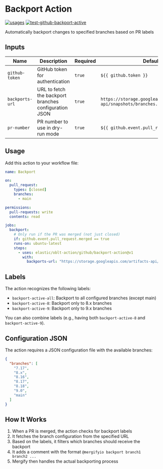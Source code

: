 # <!--name-->Backport Action<!--/name-->

[![usages](https://img.shields.io/badge/usages-white?logo=githubactions&logoColor=blue)](https://github.com/search?q=elastic%2Foblt-actions%2Fgithub%2Fbackport-active+%28path%3A.github%2Fworkflows+OR+path%3A**%2Faction.yml+OR+path%3A**%2Faction.yaml%29&type=code)
[![test-github-backport-active](https://github.com/elastic/oblt-actions/actions/workflows/test-github-backport-active.yml/badge.svg?branch=main)](https://github.com/elastic/oblt-actions/actions/workflows/test-github-backport-active.yml)

<!--description-->
Automatically backport changes to specified branches based on PR labels
<!--/description-->

## Inputs
<!--inputs-->
| Name            | Description                                           | Required | Default                                                                |
|-----------------|-------------------------------------------------------|----------|------------------------------------------------------------------------|
| `github-token`  | GitHub token for authentication                       | `true`   | `${{ github.token }}`                                                  |
| `backports-url` | URL to fetch the backport branches configuration JSON | `true`   | `https://storage.googleapis.com/artifacts-api/snapshots/branches.json` |
| `pr-number`     | PR number to use in dry-run mode                      | `true`   | `${{ github.event.pull_request.number }}`                              |
<!--/inputs-->

## Usage

Add this action to your workflow file:
<!--usage action="elastic/oblt-actions/**" version="env:VERSION"-->
```yaml
name: Backport

on:
  pull_request:
    types: [closed]
    branches:
      - main

permissions:
  pull-requests: write
  contents: read

jobs:
  backport:
    # Only run if the PR was merged (not just closed)
    if: github.event.pull_request.merged == true
    runs-on: ubuntu-latest
    steps:
      - uses: elastic/oblt-action/github/backport-action@v1
        with:
          backports-url: "https://storage.googleapis.com/artifacts-api/snapshots/branches.json"
```
<!--/usage-->

## Labels

The action recognizes the following labels:

- `backport-active-all`: Backport to all configured branches (except main)
- `backport-active-8`: Backport only to 8.x branches
- `backport-active-9`: Backport only to 9.x branches

You can also combine labels (e.g., having both `backport-active-8` and `backport-active-9`).

## Configuration JSON

The action requires a JSON configuration file with the available branches:

```json
{
  "branches": [
    "7.17",
    "8.x",
    "8.16",
    "8.17",
    "8.18",
    "9.0",
    "main"
  ]
}
```

## How It Works

1. When a PR is merged, the action checks for backport labels
2. It fetches the branch configuration from the specified URL
3. Based on the labels, it filters which branches should receive the backport
4. It adds a comment with the format `@mergifyio backport branch1 branch2 ...`
5. Mergify then handles the actual backporting process
